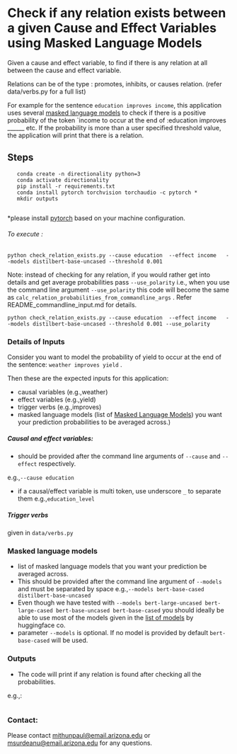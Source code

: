 # Check if any relation exists between a given Cause and Effect Variables using Masked Language Models

Given a cause and effect variable, to find if 
there is any relation at all between the cause and effect variable. 

Relations can be of the type : promotes, inhibits, or causes relation. (refer data/verbs.py for a full list)
 

For example for the sentence `education improves income`, this application uses several 
[masked language models](https://arxiv.org/pdf/1810.04805.pdf&usg=ALkJrhhzxlCL6yTht2BRmH9atgvKFxHsxQ) to check if there is a positive probability of the token `income to occur at the end of :education improves ______ etc.
If the probability is more than a user specified threshold value, the application will print that there is a relation.

 
 

   
## Steps
 ```
    conda create -n directionality python=3
    conda activate directionality
    pip install -r requirements.txt   
    conda install pytorch torchvision torchaudio -c pytorch *
    mkdir outputs 
    
```
*please install [pytorch](http://pytorch.org/) based on your machine configuration.

###### To execute :

```
python check_relation_exists.py --cause education  --effect income   --models distilbert-base-uncased --threshold 0.001
```
Note: instead of checking for any relation, if you would rather get into details and get average probabilities pass `--use_polarity`
i.e., when you use the command line argument `--use_polarity` this code will become the same as
 `calc_relation_probabilities_from_commandline_args` . Refer README_commandline_input.md for details.
 

``` 
python check_relation_exists.py --cause education  --effect income   --models distilbert-base-uncased --threshold 0.001 --use_polarity
```

### Details of Inputs


Consider you want to model the probability of yield to occur at the end of the sentence: `weather improves yield` .

Then these are the expected inputs for this application:

- causal variables (e.g.,weather)
- effect variables (e.g.,yield)
- trigger verbs (e.g.,improves)
- masked language models (list of [Masked Language Models](https://keras.io/examples/nlp/masked_language_modeling/)) you want your prediction probabilities to be averaged across.)


##### Causal and effect variables:
 
 - should be provided after the command line arguments of `--cause` and `--effect` respectively.
 
 e.g.,`--cause education`
 
 - if a causal/effect variable is multi token, use underscore `_` to separate them e.g.,`education_level`



##### Trigger verbs
given in `data/verbs.py`

### Masked language models

- list of masked language models that you want your prediction be averaged across.
- This should be provided after the command line argument of `--models` and must be separated by space 
e.g.,`--models bert-base-cased distilbert-base-uncased`
- Even though we have tested with `--models bert-large-uncased bert-large-cased bert-base-uncased bert-base-cased`  you should ideally be able to use most of the models given in the [list of models](https://huggingface.co/models) by huggingface co. 
- parameter `--models` is optional. If no model is provided by default `bert-base-cased` will be used.



### Outputs

- The code will print if any relation is found after checking all the probabilities.
 

    
e.g.,: 
```

```





### Contact:
Please contact mithunpaul@email.arizona.edu or msurdeanu@email.arizona.edu for any questions.
